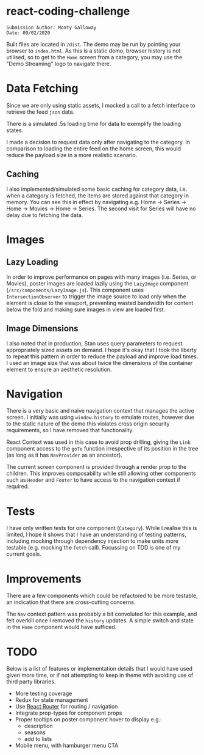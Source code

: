 # react-coding-challenge
```
Submission Author: Monty Galloway
Date: 09/02/2020
```

Built files are located in `/dist`. The demo may be run by pointing your browser
to `index.html`. As this is a static demo, browser history is not utilised,
so to get to the `Home` screen from a category, you may use the "Demo Streaming"
logo to navigate there.

# Data Fetching
Since we are only using static assets, I mocked a call to a fetch interface to
retrieve the feed `json` data.

There is a simulated .5s loading time for data to exemplify the loading states.

I made a decision to request data only after navigating to the category. In
comparison to loading the entire feed on the home screen, this would reduce
the payload size in a more realistic scenario. 

## Caching
I also implemented/simulated some basic caching for category data, i.e. when
a category is fetched, the items are stored against that category in memory.
You can see this in effect by navigating e.g. Home -> Series -> Home -> Movies
-> Home -> Series. The second visit for Series will have no delay due to fetching
the data.

# Images
## Lazy Loading
In order to improve performance on pages with many images (i.e. Series, or Movies),
poster images are loaded lazily using the `LazyImage` component (`/src/components/LazyImage.js`).
This component uses `IntersectionObserver` to trigger the image source to load
only when the element is close to the viewport, preventing wasted bandwidth
for content below the fold and making sure images in view are loaded first.

## Image Dimensions
I also noted that in production, Stan uses query parameters to request
appropriately sized assets on demand. I hope it's okay that I took the liberty
to repeat this pattern in order to reduce the payload and improve load times. I
used an image size that was about twice the dimensions of the container element
to ensure an aesthetic resolution.

# Navigation
There is a very basic and naive navigation context that manages the active 
screen. I initially was using `window.history` to emulate routes, however
due to the static nature of the demo this violates cross origin security
requirements, so I have removed that functionality.

React Context was used in this case to avoid prop drilling, giving the `Link`
component access to the `goTo` function irrespective of its position in the
tree (as long as it has `NavProvider` as an ancestor).

The current screen component is provided through a render prop to the children.
This improves composability while still allowing other components such as
`Header` and `Footer` to have access to the navigation context if required.

# Tests
I have only written tests for one component (`Category`). While I realise
this is limited, I hope it shows that I have an understanding of testing
patterns, including mocking through dependency injection to make 
units more testable (e.g. mocking the `fetch` call). Focussing on TDD is
one of my current goals.

# Improvements
There are a few components which could be refactored to be more testable, an
indication that there are cross-cutting concerns.

The `Nav` context pattern was probably a bit convoluted for this example, and
felt overkill once I removed the `history` updates. A simple switch and state
in the `Home` component would have sufficed.

# TODO
Below is a list of features or implementation details that I would have used
given more time, or if not attempting to keep in theme with avoiding use of 
third party libraries.

+ More testing coverage
+ Redux for state management
+ Use [React Router](https://github.com/ReactTraining/react-router) for routing / navigation
+ Integrate prop-types for component props
+ Proper tooltips on poster component hover to display e.g.:
    + description
    + seasons
    + add to lists
+ Mobile menu, with hamburger menu CTA